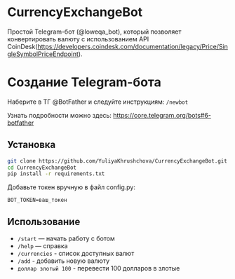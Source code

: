 # CurrencyExchangeBot

Простой Telegram-бот (@loweqa_bot), который позволяет конвертировать валюту с использованием API CoinDesk(https://developers.coindesk.com/documentation/legacy/Price/SingleSymbolPriceEndpoint).

# Создание Telegram-бота

Наберите в ТГ @BotFather и следуйте инструкциям:
```/newbot```

Узнать подробности можно здесь: https://core.telegram.org/bots#6-botfather

## Установка
```bash
git clone https://github.com/YuliyaKhrushchova/CurrencyExchangeBot.git
cd CurrencyExchangeBot
pip install -r requirements.txt
```

Добавьте токен вручную в файл config.py:
```
BOT_TOKEN=ваш_токен
```

## Использование
- `/start` — начать работу с ботом
- `/help` — справка
- `/currencies` - список доступных валют
- `/add` - добавить новую валюту
- `доллар злотый 100` - перевести 100 долларов в злотые